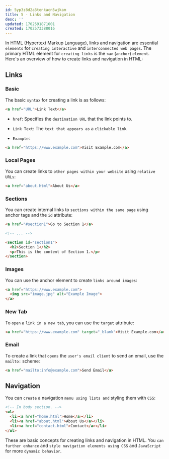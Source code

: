 ```yaml
---
id: 5yp3z8d2a3tenkacn5wjkam
title: 5 - Links and Navigation
desc: ''
updated: 1702591871601
created: 1702573388016
---
```


In HTML (Hypertext Markup Language), links and navigation are essential `elements` for `creating interactive` and `interconnected web pages`. The primary HTML element for `creating links` is the `<a>` (`anchor`) `element`. Here's an overview of how to create links and navigation in HTML:

## Links

### Basic
The basic `syntax` for creating a link is as follows:

```html
<a href="URL">Link Text</a>
```

- `href`: Specifies the `destination URL` that the link points to.

- `Link Text`: The `text that appears as` a `clickable link`.

- `Example`:

```html
<a href="https://www.example.com">Visit Example.com</a>
```


### Local Pages
You can create links to `other pages within your website` using `relative URLs`:

```html
<a href="about.html">About Us</a>
```


### Sections
You can create internal links to `sections within the same page` using anchor tags and the `id` attribute:

```html
<a href="#section1">Go to Section 1</a>

<!-- ... -->

<section id="section1">
  <h2>Section 1</h2>
  <p>This is the content of Section 1.</p>
</section>
```


### Images
You can use the anchor element to create `links around images`:

```html
<a href="https://www.example.com">
  <img src="image.jpg" alt="Example Image">
</a>
```


### New Tab
To `open` a `link in a new tab`, you can use the `target` attribute:

```html
<a href="https://www.example.com" target="_blank">Visit Example.com</a>
```


### Email
To create a link that `opens` the `user's email client` to send an email, use the `mailto:` scheme:

```html
<a href="mailto:info@example.com">Send Email</a>
```


## Navigation 

You can `create` a navigation `menu using lists and` styling them with `CSS`:

```html
<!-- In body section. -->
<ul>
  <li><a href="home.html">Home</a></li>
  <li><a href="about.html">About Us</a></li>
  <li><a href="contact.html">Contact</a></li>
</ul>
```

These are basic concepts for creating links and navigation in HTML. You `can further enhance` and `style navigation elements using CSS` and `JavaScript` for more `dynamic behavior`.